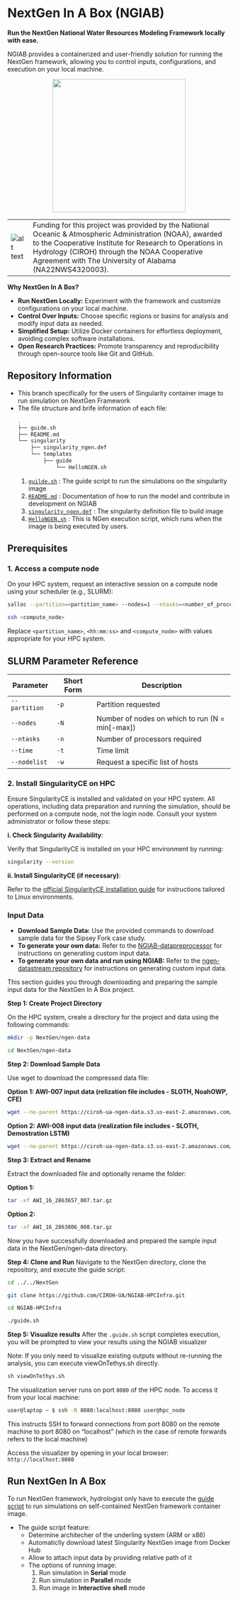 # **NextGen In A Box (NGIAB)**

**Run the NextGen National Water Resources Modeling Framework locally with ease.**

NGIAB provides a containerized and user-friendly solution for running the NextGen framework, allowing you to control inputs, configurations, and execution on your local machine.

<p align="center">
<img src="https://github.com/CIROH-UA/NGIAB-CloudInfra/blob/main/image/README/ngiab.png" width="300">
</p>

| | |
| --- | --- |
| ![alt text](https://ciroh.ua.edu/wp-content/uploads/2022/08/CIROHLogo_200x200.png) | Funding for this project was provided by the National Oceanic & Atmospheric Administration (NOAA), awarded to the Cooperative Institute for Research to Operations in Hydrology (CIROH) through the NOAA Cooperative Agreement with The University of Alabama (NA22NWS4320003). |

<!-- [![ARM Build and push final image](https://github.com/CIROH-UA/NGIAB-CloudInfra/actions/workflows/docker_image_main_branch.yml/badge.svg)](https://github.com/CIROH-UA/NGIAB-CloudInfra/actions/workflows/docker_image_main_branch.yml)
[![X86 Build and push final image](https://github.com/CIROH-UA/NGIAB-CloudInfra/actions/workflows/docker_image_main_x86.yml/badge.svg)](https://github.com/CIROH-UA/NGIAB-CloudInfra/actions/workflows/docker_image_main_x86.yml) -->

**Why NextGen In A Box?**

- **Run NextGen Locally:** Experiment with the framework and customize configurations on your local machine.
- **Control Over Inputs:** Choose specific regions or basins for analysis and modify input data as needed.
- **Simplified Setup:** Utilize Docker containers for effortless deployment, avoiding complex software installations.
- **Open Research Practices:** Promote transparency and reproducibility through open-source tools like Git and GitHub.


<!-- ## Table of Contents
* [Repository Information](#repository-information)
* [Prerequisites](#prerequisites)
    + [Install Singularity](#install-sigularityce-and-validate-sigularityce-is-up)
    + [Install WSL on Windows](#install-wsl-on-windows)
* [Run NextGen-In-A-Box](#run-nextgen-in-a-box)
    + [Clone Ngen-Singularity repository](#clone-ngen-singularity-repository)
    + [How to run the model script?](#how-to-run-the-model-script)
    + [Output of the model script](#output-of-the-model-guide-script) -->

## Repository Information
- This branch specifically for the users of Singularity container image to run simulation on NextGen Framework
- The file structure and brife information of each file:
    ```bash 
    .
    ├── guide.sh
    ├── README.md
    └── singularity
        ├── singularity_ngen.def
        └── templates
            ├── guide
                └── HelloNGEN.sh

    ```
    1. [`guilde.sh`](guide.sh) : The guide script to run the simulations on the singularity image
    2. [`README.md`](README.md) : Documentation of how to run the model and contribute in development on NGIAB
    3. [`singularity_ngen.def`](singularity/singularity_ngen.def) : The singularity definition file to build image
    4. [`HelloNGEN.sh`](singularity/templates/guide/HelloNGEN.sh) : This is NGen execution script, which runs when the image is being executed by users.

## Prerequisites
### 1. Access a compute node
On your HPC system, request an interactive session on a compute node using your scheduler (e.g., SLURM):
```bash
salloc --partition=<partition_name> --nodes=1 --ntasks=<number_of_processors> --time=<hh:mm:ss> -w <compute_node>
```
```bash
ssh <compute_node>
```
Replace `<partition_name>`, `<hh:mm:ss>` and `<compute_node>` with values appropriate for your HPC system.

## SLURM Parameter Reference

| Parameter | Short Form | Description |
|-----------|------------|-------------|
| `--partition` | `-p` | Partition requested |
| `--nodes` | `-N` | Number of nodes on which to run (N = min[-max]) |
| `--ntasks` | `-n` | Number of processors required |
| `--time` | `-t` | Time limit |
| `--nodelist` | `-w` | Request a specific list of hosts |


### 2. Install SingularityCE on HPC
Ensure SingularityCE is installed and validated on your HPC system. All operations, including data preparation and running the simulation, should be performed on a compute node, not the login node. Consult your system administrator or follow these steps:

**i. Check Singularity Availability**: 

Verify that SingularityCE is installed on your HPC environment by running:
```bash
singularity --version
```
**ii. Install SingularityCE (if necessary)**: 

Refer to the [official SingularityCE installation guide](https://docs.sylabs.io/guides/4.0/admin-guide/installation.html#installation-on-linux) for instructions tailored to Linux environments.



### Input Data
- **Download Sample Data:** Use the provided commands to download sample data for the Sipsey Fork case study.
- **To generate your own data:** Refer to the [NGIAB-datapreprocessor](https://github.com/AlabamaWaterInstitute/NGIAB_data_preprocess) for instructions on generating custom input data.
- **To generate your own data and run using NGIAB:** Refer to the [ngen-datastream repository](https://github.com/CIROH-UA/ngen-datastream/tree/main) for instructions on generating custom input data.


This section guides you through downloading and preparing the sample input data for the NextGen In A Box project.

**Step 1: Create Project Directory**

On the HPC system, create a directory for the project and data using the following commands:
```bash
mkdir -p NextGen/ngen-data
```

```bash
cd NextGen/ngen-data
```

**Step 2: Download Sample Data**

Use wget to download the compressed data file:

**Option 1: AWI-007 input data (relization file includes - SLOTH, NoahOWP, CFE)**
```bash
wget --no-parent https://ciroh-ua-ngen-data.s3.us-east-2.amazonaws.com/AWI-007/AWI_16_2863657_007.tar.gz
```
**Option 2: AWI-008 input data (realization file includes - SLOTH, Demostration LSTM)**
```bash
wget --no-parent https://ciroh-ua-ngen-data.s3.us-east-2.amazonaws.com/AWI-008/AWI_16_2863806_008.tar.gz
```

**Step 3: Extract and Rename**

Extract the downloaded file and optionally rename the folder:

**Option 1:**
```bash
tar -xf AWI_16_2863657_007.tar.gz
```
**Option 2:**
```bash
tar -xf AWI_16_2863806_008.tar.gz
```

Now you have successfully downloaded and prepared the sample input data in the NextGen/ngen-data directory. 

**Step 4: Clone and Run**
Navigate to the NextGen directory, clone the repository, and execute the guide script:
```bash
cd ../../NextGen
```
```bash
git clone https://github.com/CIROH-UA/NGIAB-HPCInfra.git
```
```bash
cd NGIAB-HPCInfra
```
```bash
./guide.sh
```
**Step 5: Visualize results**
After the `.guide.sh` script completes execution, you will be prompted to view your results using the NGIAB visualizer

Note: If you only need to visualize existing outputs without re-running the analysis, you can execute viewOnTethys.sh directly.

```bash
sh viewOnTethys.sh
```

The visualization server runs on port `8080` of the HPC node. To access it from your local machine:

```bash
user@laptop ~ $ ssh -R 8080:localhost:8080 user@hpc_node
```

This instructs SSH to forward connections from port 8080 on the remote machine to port 8080 on “localhost” (which in the case of remote forwards refers to the local machine)

Access the visualizer by opening in your local browser: `http://localhost:8080`

## Run NextGen In A Box
To run NextGen framework, hydrologist only have to execute the [guide script](https://github.com/CIROH-UA/Ngen-Singularity/blob/main/guide.sh) to run simulations on self-contained NextGen framework container image.
* The guide script feature:
    * Determine architecher of the underling system (ARM or x86)
    * Automaticlly download latest Singularity NextGen image from Docker Hub
    * Allow to attach input data by providing relative path of it
    * The options of running image:
        1. Run simulation in **Serial** mode 
        1. Run simulation in **Parallel** mode
        1. Run image in **Interactive shell** mode


<!-- ### Clone Ngen-Singularity repository

Navigate to NextGen directory and clone the repository using below commands:

```bash
    git clone https://github.com/CIROH-UA/Ngen-Singularity.git
    cd Ngen-Singularity
    git checkout main
``` 
Once you are in *Ngen-Singularity* directory and on `main` branch, you should see [`guide.sh`](#how-to-run-the-model-script) in it. Now, we are ready to run the model using that script. 

### How to run the model script?

#### WSL, Linux and Mac Steps:
Follow below steps to run `guide.sh` script 

```bash
    ./guide.sh    
```
- The script prompts the user to enter the file path for the input data directory where the forcing and config files are stored. 

Run the following command and copy the path value:  
```bash
    # navigate to the data folder you created earlier
    cd NextGen/ngen-data/AWI_03W_113060_002 # or NextGen/ngen-data/my_data if you renamed it
    pwd
    # and copy the path
```
where <path> is the location of the folder with your data in it.
    
- The script sets the entered directory as the `HOST_DATA_PATH` variable and uses it to find all the catchment, nexus, and realization files using the `find` command.
- Next, the user is asked whether to run NextGen or exit. If `run_NextGen` is selected, the script pulls the related image from the awiciroh DockerHub, based on the local machine's architecture:
```
For Mac with apple silicon (arm architecture), it pulls XXXXX
For x86 machines, it pulls library://trupeshkumarpatel/awiciroh/ciroh-ngen-singularity:latest.
```

- The user is then prompted to select whether they want to run the model in parallel or serial mode.
- If the user selects parallel mode, the script uses the `mpirun` command to run the model and generates a partition file for the NGEN model.
- If the user selects the catchment, nexus, and realization files they want to use.

Example NGEN run command for parallel mode: 
```bash
/dmod/bin/partitionGenerator "/ngen/ngen/data/config/catchments.geojson" "/ngen/ngen/data/config/nexus.geojson" "partitions_2.json" "2" '' ''
mpirun -n 2 /dmod/bin/ngen-parallel \
/ngen/ngen/data/config/catchments.geojson "" \
/ngen/ngen/data/config/nexus.geojson "" \
/ngen/ngen/data/config/awi_simplified_realization.json \
/ngen/partitions_2.json
```
- If the user selects serial mode, the script runs the model directly.

Example NGEN run command for serial mode: 
```bash
/dmod/bin/ngen-serial \
/ngen/ngen/data/config/catchments.geojson "" \
/ngen/ngen/data/config/nexus.geojson "" \
/ngen/ngen/data/config/awi_simplified_realization.json
```
- After the model has finished running, the script prompts the user whether they want to continue.
- If the user selects 1, the script opens an interactive shell.
- If the user selects 2, then the script exits.

### Output of the model guide script

The output files are copied to the `outputs` folder in the 'NextGen/ngen-data/AWI_03W_113060_002/' directory you created in the first step
 -->
